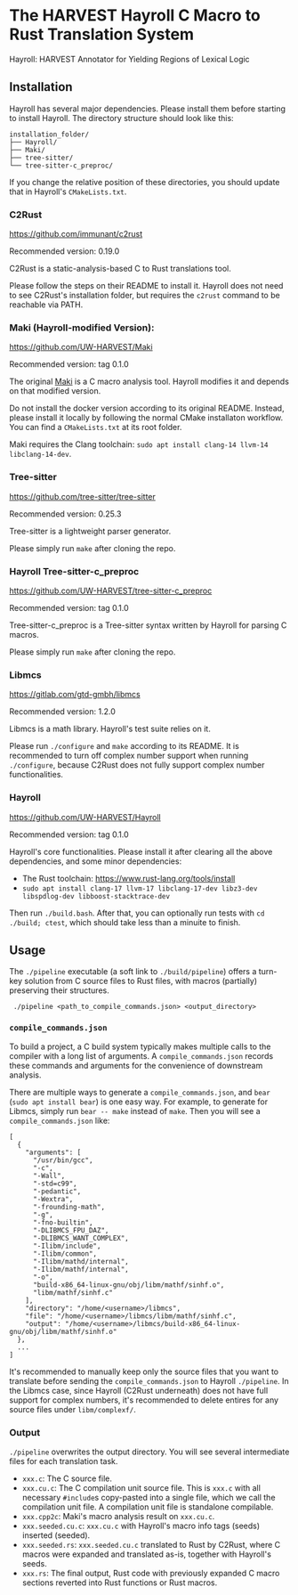 # The HARVEST Hayroll C Macro to Rust Translation System

Hayroll: HARVEST Annotator for Yielding Regions of Lexical Logic

## Installation

Hayroll has several major dependencies. Please install them before starting to install Hayroll. 
The directory structure should look like this:

```
installation_folder/
├── Hayroll/
├── Maki/
├── tree-sitter/
└── tree-sitter-c_preproc/
```

If you change the relative position of these directories, you should update that in Hayroll's `CMakeLists.txt`.

### C2Rust

https://github.com/immunant/c2rust

Recommended version: 0.19.0

C2Rust is a static-analysis-based C to Rust translations tool. 

Please follow the steps on their README to install it. Hayroll does not need to see C2Rust's installation folder, but requires the `c2rust` command to be reachable via PATH. 

### Maki (Hayroll-modified Version): 

https://github.com/UW-HARVEST/Maki

Recommended version: tag 0.1.0

The original [Maki](https://dl.acm.org/doi/abs/10.1145/3597503.3623323) is a C macro analysis tool. Hayroll modifies it and depends on that modified version. 

Do not install the docker version according to its original README. Instead, please install it locally by following the normal CMake installaton workflow. You can find a `CMakeLists.txt` at its root folder. 

Maki requires the Clang toolchain: `sudo apt install clang-14 llvm-14 libclang-14-dev`.

### Tree-sitter

https://github.com/tree-sitter/tree-sitter

Recommended version: 0.25.3

Tree-sitter is a lightweight parser generator. 

Please simply run `make` after cloning the repo. 

### Hayroll Tree-sitter-c_preproc

https://github.com/UW-HARVEST/tree-sitter-c_preproc

Recommended version: tag 0.1.0

Tree-sitter-c_preproc is a Tree-sitter syntax written by Hayroll for parsing C macros. 

Please simply run `make` after cloning the repo. 

### Libmcs

https://gitlab.com/gtd-gmbh/libmcs

Recommended version: 1.2.0

Libmcs is a math library. Hayroll's test suite relies on it. 

Please run `./configure` and `make` according to its README. 
It is recommended to turn off complex number support when running `./configure`, because C2Rust does not fully support complex number functionalities. 

### Hayroll

https://github.com/UW-HARVEST/Hayroll

Recommended version: tag 0.1.0

Hayroll's core functionalities. Please install it after clearing all the above dependencies, and some minor dependencies: 

- The Rust toolchain: https://www.rust-lang.org/tools/install
- `sudo apt install clang-17 llvm-17 libclang-17-dev libz3-dev libspdlog-dev libboost-stacktrace-dev`

Then run `./build.bash`. After that, you can optionally run tests with `cd ./build; ctest`, which should take less than a minuite to finish. 

## Usage

The `./pipeline` executable (a soft link to `./build/pipeline`) offers a turn-key solution from C source files to Rust files, with macros (partially) preserving their structures.

` ./pipeline <path_to_compile_commands.json> <output_directory>`

### `compile_commands.json`

To build a project, a C build system typically makes multiple calls to the compiler with a long list of arguments. A `compile_commands.json` records these commands and arguments for the convenience of downstream analysis. 

There are multiple ways to generate a `compile_commands.json`, and `bear` (`sudo apt install bear`) is one easy way. For example, to generate for Libmcs, simply run `bear -- make` instead of `make`. Then you will see a `compile_commands.json` like:

```
[
  {
    "arguments": [
      "/usr/bin/gcc",
      "-c",
      "-Wall",
      "-std=c99",
      "-pedantic",
      "-Wextra",
      "-frounding-math",
      "-g",
      "-fno-builtin",
      "-DLIBMCS_FPU_DAZ",
      "-DLIBMCS_WANT_COMPLEX",
      "-Ilibm/include",
      "-Ilibm/common",
      "-Ilibm/mathd/internal",
      "-Ilibm/mathf/internal",
      "-o",
      "build-x86_64-linux-gnu/obj/libm/mathf/sinhf.o",
      "libm/mathf/sinhf.c"
    ],
    "directory": "/home/<username>/libmcs",
    "file": "/home/<username>/libmcs/libm/mathf/sinhf.c",
    "output": "/home/<username>/libmcs/build-x86_64-linux-gnu/obj/libm/mathf/sinhf.o"
  },
  ...
]
```

It's recommended to manually keep only the source files that you want to translate before sending the `compile_commands.json` to Hayroll `./pipeline`. In the Libmcs case, since Hayroll (C2Rust underneath) does not have full support for complex numbers, it's recommended to delete entires for any source files under `libm/complexf/`. 

### Output

`./pipeline` overwrites the output directory. You will see several intermediate files for each translation task. 

- `xxx.c`: The C source file. 
- `xxx.cu.c`: The C compilation unit source file. This is `xxx.c` with all necessary `#include`s copy-pasted into a single file, which we call the compilation unit file. A compilation unit file is standalone compilable. 
- `xxx.cpp2c`: Maki's macro analysis result on `xxx.cu.c`.
- `xxx.seeded.cu.c`: `xxx.cu.c` with Hayroll's macro info tags (seeds) inserted (seeded). 
- `xxx.seeded.rs`: `xxx.seeded.cu.c` translated to Rust by C2Rust, where C macros were expanded and translated as-is, together with Hayroll's seeds. 
- `xxx.rs`: The final output, Rust code with previously expanded C macro sections reverted into Rust functions or Rust macros.
